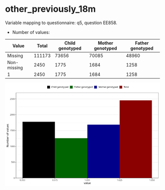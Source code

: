 # other_previously_18m
Variable mapping to questionnaire: q5, question EE858.
- Number of values:

| Value | Total | Child genotyped | Mother genotyped | Father genotyped |
| ----- | ----- | --------------- | ---------------- | ---------------- |
| Missing | 111173 | 73656 | 70085 | 48960 |
| Non-missing | 2450 | 1775 | 1684 | 1258 |
| 1 | 2450 | 1775 | 1684 | 1258 |



![](other_previously_18m_n.png)



